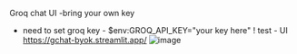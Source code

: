 Groq chat UI -bring your own key
- need to set groq key - $env:GROQ_API_KEY="your key here"
! test - UI https://gchat-byok.streamlit.app/
![image](https://github.com/njasharp/Gchat/assets/39777038/09bb3b71-4a9a-43e6-b7ec-0aa38616df6c)

